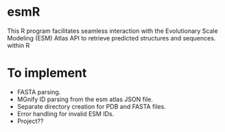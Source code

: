 # esmR
This R program facilitates seamless interaction with the Evolutionary Scale Modeling (ESM) Atlas API to retrieve predicted structures and sequences. within R 


# To implement
- FASTA parsing.
- MGnify ID parsing from the esm atlas JSON file.
- Separate directory creation for PDB and FASTA files.
- Error handling for invalid ESM IDs.
- Project??